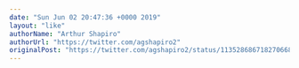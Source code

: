 ```yaml
---
date: "Sun Jun 02 20:47:36 +0000 2019"
layout: "like"
authorName: "Arthur Shapiro"
authorUrl: "https://twitter.com/agshapiro2"
originalPost: "https://twitter.com/agshapiro2/status/1135286867182706688"
---
```

